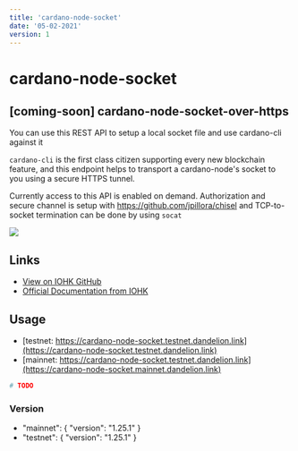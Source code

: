 ```yaml
---
title: 'cardano-node-socket'
date: '05-02-2021'
version: 1
---      
```


# cardano-node-socket
## [coming-soon] cardano-node-socket-over-https

You can use this REST API to setup a local socket file and use cardano-cli against it

`cardano-cli` is the first class citizen supporting every new blockchain feature, and this endpoint helps to transport a cardano-node's socket to you using a secure HTTPS tunnel.

Currently access to this API is enabled on demand. Authorization and secure channel is setup with https://github.com/jpillora/chisel and TCP-to-socket termination can be done by using `socat`

![](/showcase-comingsoon.jpg)

## Links

- [View on IOHK GitHub](https://github.com/input-output-hk/cardano-node#cardano-cli)
- [Official Documentation from IOHK](https://github.com/input-output-hk/cardano-node/blob/master/cardano-cli/README.md)

## Usage

- [testnet: https://cardano-node-socket.testnet.dandelion.link](https://cardano-node-socket.testnet.dandelion.link)
- [mainnet: https://cardano-node-socket.testnet.dandelion.link](https://cardano-node-socket.mainnet.dandelion.link)


```bash
# TODO
```

### Version
- "mainnet": { "version": "1.25.1" }
- "testnet": { "version": "1.25.1" }
